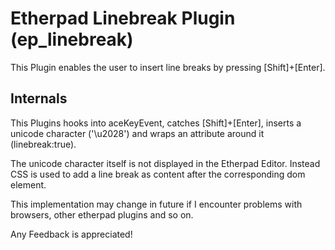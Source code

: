 # Etherpad Linebreak Plugin (ep_linebreak)

This Plugin enables the user to insert line breaks by pressing [Shift]+[Enter].

## Internals

This Plugins hooks into aceKeyEvent, catches [Shift]+[Enter], inserts a unicode character ('\u2028') and wraps an attribute around it (linebreak:true).

The unicode character itself is not displayed in the Etherpad Editor. Instead CSS is used to add a line break as content after the corresponding dom element. 

This implementation may change in future if I encounter problems with browsers, other etherpad plugins and so on. 

Any Feedback is appreciated!
